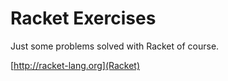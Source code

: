 Racket Exercises
================

Just some problems solved with Racket of course.

[http://racket-lang.org](Racket)
